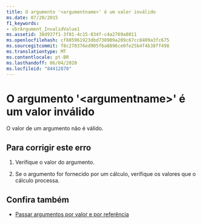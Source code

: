 ```yaml
---
title: O argumento '<argumentname>' é um valor inválido
ms.date: 07/20/2015
f1_keywords:
- vbrArgument_InvalidValue1
ms.assetid: 38d937f1-3f81-4c15-834f-c4a2769a0011
ms.openlocfilehash: cf885961923dbd738909a209c67cc8409a3fc675
ms.sourcegitcommit: f8c270376ed905f6a8896ce0fe25b4f4b38ff498
ms.translationtype: MT
ms.contentlocale: pt-BR
ms.lasthandoff: 06/04/2020
ms.locfileid: "84412878"
---
```

# <a name="argument-argumentname-is-not-a-valid-value"></a>O argumento '\<argumentname>' é um valor inválido
O valor de um argumento não é válido.  
  
## <a name="to-correct-this-error"></a>Para corrigir este erro  
  
1. Verifique o valor do argumento.  
  
2. Se o argumento for fornecido por um cálculo, verifique os valores que o cálculo processa.  
  
## <a name="see-also"></a>Confira também

- [Passar argumentos por valor e por referência](../programming-guide/language-features/procedures/passing-arguments-by-value-and-by-reference.md)
